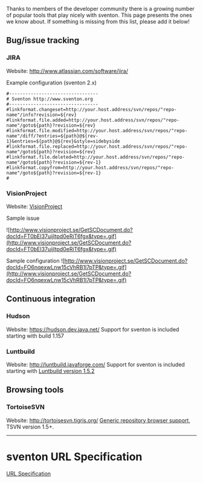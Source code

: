 Thanks to members of the developer community there is a growing number of popular tools that play nicely with sventon. This page presents the ones we know about. If something is missing from this list, please add it below!

## Bug/issue tracking ##

### JIRA ###
Website: http://www.atlassian.com/software/jira/

Example configuration (sventon 2.x)
```
#---------------------------------
# Sventon http://www.sventon.org
#---------------------------------
#linkformat.changeset=http://your.host.address/svn/repos/"repo-name"/info?revision=${rev}
#linkformat.file.added=http://your.host.address/svn/repos/"repo-name"/goto${path}?revision=${rev}
#linkformat.file.modified=http://your.host.address/svn/repos/"repo-name"/diff/?entries=${path}@${rev-1}&entries=${path}@${rev}&style=sidebyside
#linkformat.file.replaced=http://your.host.address/svn/repos/"repo-name"/goto${path}?revision=${rev}
#linkformat.file.deleted=http://your.host.address/svn/repos/"repo-name"/goto${path}?revision=${rev-1}
#linkformat.copyfrom=http://your.host.address/svn/repos/"repo-name"/goto${path}?revision=${rev-1}
#
```


### VisionProject ###
Website: [VisionProject](http://www.visionproject.se)

Sample issue

![http://www.visionproject.se/GetSCDocument.do?docId=FT0bEI37uijltpd0eRiT6fgx&type=.gif](http://www.visionproject.se/GetSCDocument.do?docId=FT0bEI37uijltpd0eRiT6fgx&type=.gif)

Sample configuration
![http://www.visionproject.se/GetSCDocument.do?docId=FO6nqexwLnw15cVhRB1l7pTP&type=.gif](http://www.visionproject.se/GetSCDocument.do?docId=FO6nqexwLnw15cVhRB1l7pTP&type=.gif)

## Continuous integration ##

### Hudson ###
Website: https://hudson.dev.java.net/
Support for sventon is included starting with build 1.157

### Luntbuild ###
Website: http://luntbuild.javaforge.com/
Support for sventon is included starting with [Luntbuild version 1.5.2](http://www.javaforge.com/proj/doc.do?doc_id=36361)

## Browsing tools ##

### TortoiseSVN ###
Website: http://tortoisesvn.tigris.org/
[Generic repository browser support](http://tortoisesvn.net/docs/release/TortoiseSVN_en/tsvn-dug-repoviewer.html), TSVN version 1.5+.


---


# sventon URL Specification #
[URL Specification](URLSpecification.md)